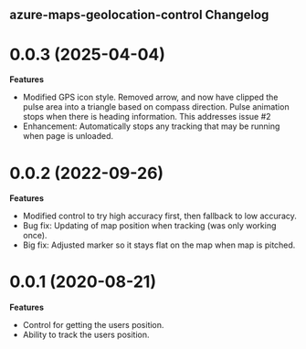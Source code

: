 ## azure-maps-geolocation-control Changelog

<a name="0.0.3"></a>
# 0.0.3 (2025-04-04)

**Features**

- Modified GPS icon style. Removed arrow, and now have clipped the pulse area into a triangle based on compass direction. Pulse animation stops when there is heading information. This addresses issue #2
- Enhancement: Automatically stops any tracking that may be running when page is unloaded.

<a name="0.0.2"></a>
# 0.0.2 (2022-09-26)

**Features**

- Modified control to try high accuracy first, then fallback to low accuracy.
- Bug fix: Updating of map position when tracking (was only working once).
- Big fix: Adjusted marker so it stays flat on the map when map is pitched.

<a name="0.0.1"></a>
# 0.0.1 (2020-08-21)

**Features**

- Control for getting the users position.
- Ability to track the users position.

